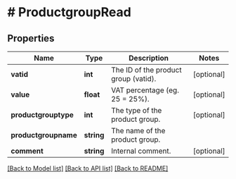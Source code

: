 # # ProductgroupRead

## Properties

Name | Type | Description | Notes
------------ | ------------- | ------------- | -------------
**vatid** | **int** | The ID of the product group (vatid). | [optional]
**value** | **float** | VAT percentage (eg. 25 &#x3D; 25%). | [optional]
**productgrouptype** | **int** | The type of the product group. | [optional]
**productgroupname** | **string** | The name of the product group. |
**comment** | **string** | Internal comment. | [optional]

[[Back to Model list]](../../README.md#models) [[Back to API list]](../../README.md#endpoints) [[Back to README]](../../README.md)

